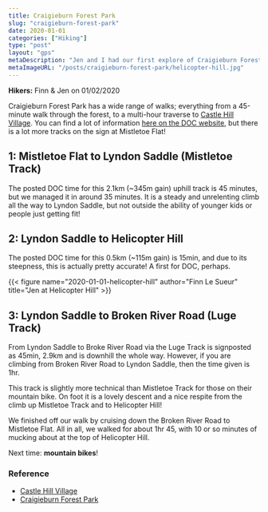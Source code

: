 ```yaml
---
title: Craigieburn Forest Park
slug: "craigieburn-forest-park"
date: 2020-01-01
categories: ["Hiking"]
type: "post"
layout: "gps"
metaDescription: "Jen and I had our first explore of Craigieburn Forest Park over the 2019/2020 New Year. Next time, less walking, more mountain biking!"
metaImageURL: "/posts/craigieburn-forest-park/helicopter-hill.jpg"
---
```


__Hikers:__ Finn & Jen on 01/02/2020

Craigieburn Forest Park has a wide range of walks; everything from a 45-minute walk through the forest, to a multi-hour traverse to [Castle Hill Village][chv]. You can find a lot of information [here on the DOC website][doc], but there is a lot more tracks on the sign at Mistletoe Flat!

## 1: Mistletoe Flat to Lyndon Saddle (Mistletoe Track)

The posted DOC time for this 2.1km (~345m gain) uphill track is 45 minutes, but we managed it in around 35 minutes. It is a steady and unrelenting climb all the way to Lyndon Saddle, but not outside the ability of younger kids or people just getting fit!

## 2: Lyndon Saddle to Helicopter Hill

The posted DOC time for this 0.5km (~115m gain) is 15min, and due to its steepness, this is actually pretty accurate! A first for DOC, perhaps.

{{< figure name="2020-01-01-helicopter-hill" author="Finn Le Sueur" title="Jen at Helicopter Hill" >}}

## 3: Lyndon Saddle to Broken River Road (Luge Track)

From Lyndon Saddle to Broke River Road via the Luge Track is signposted as 45min, 2.9km and is downhill the whole way. However, if you are climbing from Broken River Road to Lyndon Saddle, then the time given is 1hr.

This track is slightly more technical than Mistletoe Track for those on their mountain bike. On foot it is a lovely descent and a nice respite from the climb up Mistletoe Track and to Helicopter Hill!

We finished off our walk by cruising down the Broken River Road to Mistletoe Flat. All in all, we walked for about 1hr 45, with 10 or so minutes of mucking about at the top of Helicopter Hill.

Next time: __mountain bikes__!

### Reference

- [Castle Hill Village][chv]
- [Craigieburn Forest Park][doc]

[chv]: http://www.castlehill.net.nz/village/castlehill_village.php "Castle Hill Village"
[doc]: https://www.doc.govt.nz/parks-and-recreation/places-to-go/canterbury/places/craigieburn-forest-park/things-to-do/tracks/craigieburn-forest-park-walking-tracks/ "Craigieburn Forest Park Walking Tracks"